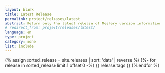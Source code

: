 ```yaml
---
layout: blank
title: Latest Release
permalink: project/releases/latest
abstract: Return only the latest release of Meshery version information
# redirect_from: project/releases/latest/
language: en
type: project
category: none
list: include
---
```

{% assign sorted_release = site.releases | sort: 'date' | reverse %}
{%- for release in sorted_release limit:1 offset:0 -%}
  {{ release.tags }}
{% endfor %}
